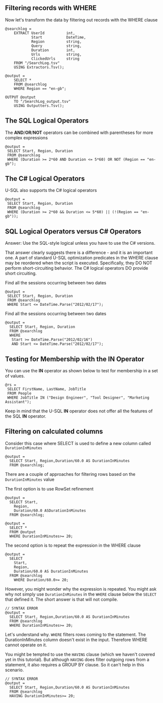 ## Filtering records with WHERE

Now let's transform the data by filtering out records with the WHERE clause

```
@searchlog = 
    EXTRACT UserId          int, 
            Start           DateTime, 
            Region          string, 
            Query           string, 
            Duration        int, 
            Urls            string, 
            ClickedUrls     string
    FROM "/SearchLog.tsv"
    USING Extractors.Tsv();

@output = 
    SELECT *
    FROM @searchlog
    WHERE Region == "en-gb";

OUTPUT @output 
    TO "/SearchLog_output.tsv"
    USING Outputters.Tsv();
```

## The SQL Logical Operators

The **AND**/**OR**/**NOT** operators can be combined with parentheses for more complex expressions

```
@output =
 SELECT Start, Region, Duration
 FROM @searchlog
 WHERE (Duration >= 2*60 AND Duration <= 5*60) OR NOT (Region == "en-gb");
```

## The C\# Logical Operators

U-SQL also supports the C\# logical operators

```
@output =
 SELECT Start, Region, Duration
 FROM @searchlog
 WHERE (Duration >= 2*60 && Duration <= 5*60) || (!(Region == "en-gb"));
```

## SQL Logical Operators versus C\# Operators

Answer: Use the SQL-style logical unless you have to use the C\# versions.

That answer clearly suggests there is a difference - and it is an important one. A part of standard U-SQL optimization predicates in the WHERE clause may be reordered when the script is executed. Specifically, they DO NOT perform short-circuiting behavior. The C\# logical operators DO provide short circuiting.

Find all the sessions occurring between two dates

```
@output =
 SELECT Start, Region, Duration
 FROM @searchlog
 WHERE Start <= DateTime.Parse("2012/02/17");
```

Find all the sessions occurring between two dates

```
@output = 
  SELECT Start, Region, Duration
  FROM @searchlog
  WHERE 
   Start >= DateTime.Parse("2012/02/16") 
   AND Start <= DateTime.Parse("2012/02/17");
```

## Testing for Membership with the IN Operator

You can use the **IN** operator as shown below to test for membership in a set of values.

```
@rs =
 SELECT FirstName, LastName, JobTitle
 FROM People
 WHERE JobTitle IN ("Design Engineer", "Tool Designer", "Marketing Assistant");
```

Keep in mind that the U-SQL **IN** operator does not offer all the features of the SQL **IN** operator.

## Filtering on calculated columns

Consider this case where SELECT is used to define a new column called `DurationInMinutes`

```
@output =
  SELECT Start, Region,Duration/60.0 AS DurationInMinutes
  FROM @searchlog;
```

There are a couple of approaches for filtering rows based on the `DurationInMinutes` value

The first option is to use RowSet refinement

```
@output =
  SELECT Start,
    Region,
    Duration/60.0 ASDurationInMinutes
  FROM @searchlog;

@output =
  SELECT *
  FROM @output
  WHERE DurationInMinutes>= 20;
```

The second option is to repeat the expression in the WHERE clause

```
@output =
  SELECT 
    Start,
    Region,
    Duration/60.0 AS DurationInMinutes
  FROM @searchlog
    WHERE Duration/60.0>= 20;
```

However, you might wonder why the expression is repeated. You might ask why not simply use `DurationInMinutes` in the `WHERE` clause below the `SELECT` that defined it. The short answer is that will not compile.

```
// SYNTAX ERROR
@output =
  SELECT Start, Region,Duration/60.0 AS DurationInMinutes
  FROM @searchlog
  WHERE DurationInMinutes>= 20;
```

Let's understand why. `WHERE` filters rows coming to the statement. The DurationInMinutes column doesn't exist in the input. Therefore WHERE cannot operate on it.

You might be tempted to use the `HAVING` clause \(which we haven't covered yet in this tutorial\). But although `HAVING` does filter outgoing rows from a statement, it also requires a GROUP BY clause. So it can't help in this scenario.

```
// SYNTAX ERROR
@output =
  SELECT Start, Region,Duration/60.0 AS DurationInMinutes
  FROM @searchlog
  HAVING DurationInMinutes>= 20;
```



